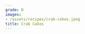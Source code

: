 ```yaml
---
grade: B
images:
- /assets/recipes/crab-cakes.jpeg
title: Crab Cakes
---
```

<!-- stub -->
<!-- endstub -->